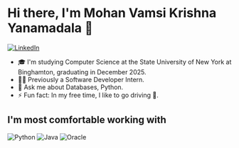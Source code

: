 # Hi there, I'm Mohan Vamsi Krishna Yanamadala 👋

[![LinkedIn](https://img.shields.io/badge/LinkedIn-Profile-blue)](https://www.linkedin.com/in/ymvk/)

- 🎓 I'm studying Computer Science at the State University of New York at Binghamton, graduating in December 2025.
- 👨‍💻 Previously a Software Developer Intern.
- 💬 Ask me about Databases, Python.
- ⚡ Fun fact: In my free time, I like to go driving 🚗.

## I'm most comfortable working with
![Python](https://img.shields.io/badge/Python-3776AB?style=flat-square&logo=python&logoColor=white)
![Java](https://img.shields.io/badge/Java-007396?style=flat-square&logo=coffeescript&logoColor=white)
![Oracle](https://img.shields.io/badge/Oracle-F80000?style=flat-square&logo=oracle&logoColor=white)
